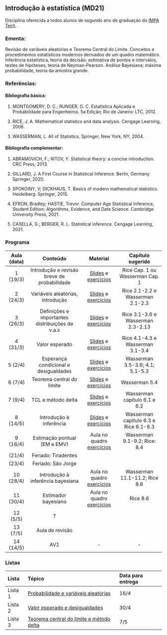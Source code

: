 ## Introdução à estatística (MD21)

Disciplina oferecida a todos alunos de segundo ano de graduação do [IMPA Tech](https://impatech.impa.br/).

### **Ementa**: 

Revisão de variáveis aleatórias e Teorema Central do Limite. Conceitos e procedimentos estatísticos modernos derivados de um quadro matemático. Inferência estatística, teoria da decisão; estimativa de pontos e intervalos, testes de hipóteses; teoria de Neyman-Pearson. Análise Bayesiana; máxima probabilidade, teoria da amostra grande.

### Referências: 

#### Bibliografia básica: 

1.  MONTGOMERY, D. C.; RUNGER, G. C. Estatística Aplicada e Probabilidade para Engenheiros. 5a Edição; Rio de Janeiro: LTC, 2012.

2.  RICE, J. A. Mathematical statistics and data analysis. Cengage Learning, 2006.

3.  WASSERMAN, L. All of Statistics. Springer, New York, NY, 2004.

#### Bibliografia complementar: 

1.  ABRAMOVICH, F.; RITOV, Y. Statistical theory: a concise introduction. CRC Press, 2013.

2.  GILLARD, J. A First Course in Statistical Inference. Berlin, Germany: Springer, 2020.

3.  SPOKOINY, V; DICKHAUS, T. Basics of modern mathematical statistics. Heidelberg: Springer, 2015.

4.  EFRON, Bradley; HASTIE, Trevor. Computer Age Statistical Inference, Student Edition: Algorithms, Evidence, and Data Science. Cambridge University Press, 2021.

5.  CASELLA, G.; BERGER, R. L. Statistical inference. Cengage Learning, 2021.

### Programa

| Aula (data)     | Conteúdo | Material | Capítulo sugerido |
|:---:|:---:|:---:|:---:|
| 1 (19/3) | Introdução e revisão breve de probabilidade | [Slides](https://htmlpreview.github.io/?https://github.com/lsbastos/md21/blob/main/slides/aula1/slide.html) e [exercícios](listas/exercicios1.md)   | Rice Cap. 1 ou Wasserman Cap. 1 |
| 2 (24/3) | Variáveis aleatórias, introdução | [Slides](https://htmlpreview.github.io/?https://github.com/lsbastos/md21/blob/main/slides/aula2/slide.html) e [exercícios](listas/exercicios2.md)   | Rice 2.1-2.2 e Wasserman 2.1-2.3 |
| 3 (26/3) | Definições e importantes distribuições de v.a.s | [Slides](https://htmlpreview.github.io/?https://github.com/lsbastos/md21/blob/main/slides/aula3/slides.html) e [exercícios](listas/exercicios3.md)   | Rice 3.1-3.6  e Wasserman  2.3-2.13 |
| 4 (31/3) | Valor esperado | [Slides](https://htmlpreview.github.io/?https://github.com/lsbastos/md21/blob/main/slides/aula4/slide.html) e [exercícios](listas/exercicios4.md)   | Rice 4.1-4.3  e Wasserman  3.1-3.4 |
| 5 (2/4) | Esperança condicional e desigualdades | [Slides](https://htmlpreview.github.io/?https://github.com/lsbastos/md21/blob/main/slides/aula5/slide.html) e [exercícios](listas/exercicios5.md)   | Wasserman 3.5-3.6; 4.1; 5.1-5.3  |
| 6 (7/4)| Teorema central do limite | [Slides](https://htmlpreview.github.io/?https://github.com/lsbastos/md21/blob/main/slides/aula6/slide.html) e [exercícios](listas/exercicios6.md)   | Wasserman 5.4  |
| 7 (9/4)| TCL e método delta | [Slides](https://htmlpreview.github.io/?https://github.com/lsbastos/md21/blob/main/slides/aula7/slide.html) e [exercícios](listas/exercicios7.pdf)   | Wasserman capitulo 6.1 e 6.2  |
| 8 (14/5)| Introdução à inferência | [Slides](https://htmlpreview.github.io/?https://github.com/lsbastos/md21/blob/main/slides/aula8/slide.html) e [exercícios](listas/exercicios8.md)   | Wasserman capitulo 6.3 e Rice 6.1-6.3  |
| 9 (16/4)| Estimação pontual (EM e EMV) | Aula no quadro [exercícios](listas/exercicios9.md)   | Wasserman 9.1-9.2; Rice: 8.4  |
| (21/4) |  Feriado: Tiradentes |  |  |
| (23/4) |  Feriado: São Jorge  |  |  |
| 10 (28/4) | Introdução à inferência bayesiana | Aula no quadro [exercícios](listas/exercicios10.md)   | Wasserman 11.1-11.2; Rice 8.6  |
| 11 (30/4) | Estimador bayesiano | Aula no quadro [exercícios](listas/exercicios11.md) |  Rice 8.6 |
| 12 (5/5) | ? |  |  |
| 13 (7/5) | Aula de revisão |  |  |
| 14 (14/5) | AV1  | - | - |


### Listas

| Lista    | Tópico | Data para entrega | 
|:---|:---|:---|
| Lista 1    | [Probabilidade e variáveis aleatórias](listas/lista1.pdf) | 16/4 | 
| Lista 2    | [Valor esperado e desigualdades](listas/lista2.pdf) | 30/4 | 
| Lista 3    | [Teorema central do limite e método delta](listas/lista3.pdf) | 7/5 | 

